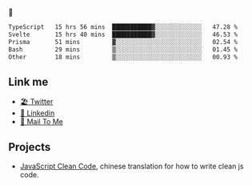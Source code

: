 🤔


<!--START_SECTION:waka-->

```txt
TypeScript   15 hrs 56 mins  ███████████▓░░░░░░░░░░░░░   47.28 %
Svelte       15 hrs 40 mins  ███████████▓░░░░░░░░░░░░░   46.53 %
Prisma       51 mins         ▓░░░░░░░░░░░░░░░░░░░░░░░░   02.54 %
Bash         29 mins         ▒░░░░░░░░░░░░░░░░░░░░░░░░   01.45 %
Other        18 mins         ▒░░░░░░░░░░░░░░░░░░░░░░░░   00.93 %
```

<!--END_SECTION:waka-->

## Link me

- [🏖️ Twitter](https://twitter.com/yuetong3yu)
- [🧳 Linkedin](https://www.linkedin.com/in/yuetong3yu)
- [📧 Mail To Me](mailto:yuetong3yu@gmail.com)


## Projects 

- [JavaScript Clean Code](https://js-clean-code-cn.vercel.app/), chinese translation for how to write clean js code.
